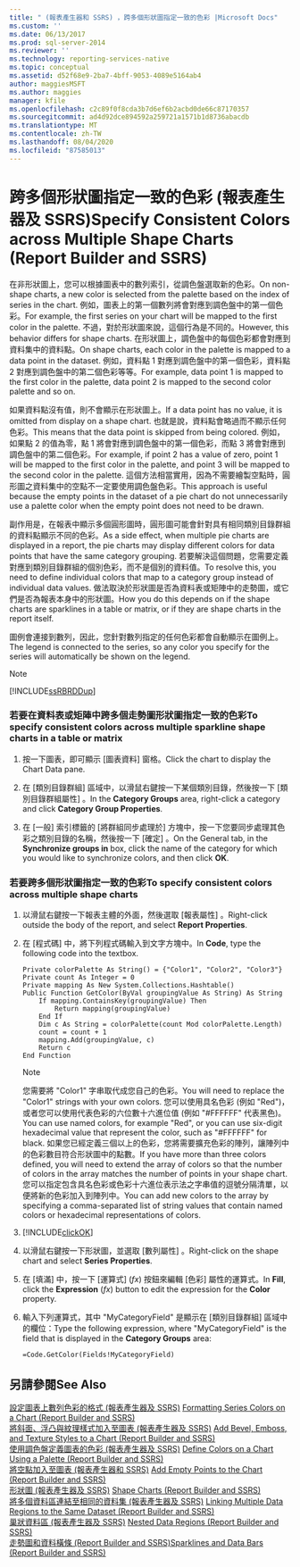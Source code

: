 ```yaml
---
title: " (報表產生器和 SSRS) ，跨多個形狀圖指定一致的色彩 |Microsoft Docs"
ms.custom: ''
ms.date: 06/13/2017
ms.prod: sql-server-2014
ms.reviewer: ''
ms.technology: reporting-services-native
ms.topic: conceptual
ms.assetid: d52f68e9-2ba7-4bff-9053-4089e5164ab4
author: maggiesMSFT
ms.author: maggies
manager: kfile
ms.openlocfilehash: c2c89f0f8cda3b7d6ef6b2acbd0de66c87170357
ms.sourcegitcommit: ad4d92dce894592a259721a1571b1d8736abacdb
ms.translationtype: MT
ms.contentlocale: zh-TW
ms.lasthandoff: 08/04/2020
ms.locfileid: "87585013"
---
```

# <a name="specify-consistent-colors-across-multiple-shape-charts-report-builder-and-ssrs"></a><span data-ttu-id="a9be7-102">跨多個形狀圖指定一致的色彩 (報表產生器及 SSRS)</span><span class="sxs-lookup"><span data-stu-id="a9be7-102">Specify Consistent Colors across Multiple Shape Charts (Report Builder and SSRS)</span></span>
  <span data-ttu-id="a9be7-103">在非形狀圖上，您可以根據圖表中的數列索引，從調色盤選取新的色彩。</span><span class="sxs-lookup"><span data-stu-id="a9be7-103">On non-shape charts, a new color is selected from the palette based on the index of series in the chart.</span></span> <span data-ttu-id="a9be7-104">例如，圖表上的第一個數列將會對應到調色盤中的第一個色彩。</span><span class="sxs-lookup"><span data-stu-id="a9be7-104">For example, the first series on your chart will be mapped to the first color in the palette.</span></span> <span data-ttu-id="a9be7-105">不過，對於形狀圖來說，這個行為是不同的。</span><span class="sxs-lookup"><span data-stu-id="a9be7-105">However, this behavior differs for shape charts.</span></span> <span data-ttu-id="a9be7-106">在形狀圖上，調色盤中的每個色彩都會對應到資料集中的資料點。</span><span class="sxs-lookup"><span data-stu-id="a9be7-106">On shape charts, each color in the palette is mapped to a data point in the dataset.</span></span> <span data-ttu-id="a9be7-107">例如，資料點 1 對應到調色盤中的第一個色彩，資料點 2 對應到調色盤中的第二個色彩等等。</span><span class="sxs-lookup"><span data-stu-id="a9be7-107">For example, data point 1 is mapped to the first color in the palette, data point 2 is mapped to the second color palette and so on.</span></span>  
  
 <span data-ttu-id="a9be7-108">如果資料點沒有值，則不會顯示在形狀圖上。</span><span class="sxs-lookup"><span data-stu-id="a9be7-108">If a data point has no value, it is omitted from display on a shape chart.</span></span> <span data-ttu-id="a9be7-109">也就是說，資料點會略過而不顯示任何色彩。</span><span class="sxs-lookup"><span data-stu-id="a9be7-109">This means that the data point is skipped from being colored.</span></span> <span data-ttu-id="a9be7-110">例如，如果點 2 的值為零，點 1 將會對應到調色盤中的第一個色彩，而點 3 將會對應到調色盤中的第二個色彩。</span><span class="sxs-lookup"><span data-stu-id="a9be7-110">For example, if point 2 has a value of zero, point 1 will be mapped to the first color in the palette, and point 3 will be mapped to the second color in the palette.</span></span> <span data-ttu-id="a9be7-111">這個方法相當實用，因為不需要繪製空點時，圓形圖之資料集中的空點不一定要使用調色盤色彩。</span><span class="sxs-lookup"><span data-stu-id="a9be7-111">This approach is useful because the empty points in the dataset of a pie chart do not unnecessarily use a palette color when the empty point does not need to be drawn.</span></span>  
  
 <span data-ttu-id="a9be7-112">副作用是，在報表中顯示多個圓形圖時，圓形圖可能會針對具有相同類別目錄群組的資料點顯示不同的色彩。</span><span class="sxs-lookup"><span data-stu-id="a9be7-112">As a side effect, when multiple pie charts are displayed in a report, the pie charts may display different colors for data points that have the same category grouping.</span></span> <span data-ttu-id="a9be7-113">若要解決這個問題，您需要定義對應到類別目錄群組的個別色彩，而不是個別的資料值。</span><span class="sxs-lookup"><span data-stu-id="a9be7-113">To resolve this, you need to define individual colors that map to a category group instead of individual data values.</span></span> <span data-ttu-id="a9be7-114">做法取決於形狀圖是否為資料表或矩陣中的走勢圖，或它們是否為報表本身中的形狀圖。</span><span class="sxs-lookup"><span data-stu-id="a9be7-114">How you do this depends on if the shape charts are sparklines in a table or matrix, or if they are shape charts in the report itself.</span></span>  
  
 <span data-ttu-id="a9be7-115">圖例會連接到數列，因此，您針對數列指定的任何色彩都會自動顯示在圖例上。</span><span class="sxs-lookup"><span data-stu-id="a9be7-115">The legend is connected to the series, so any color you specify for the series will automatically be shown on the legend.</span></span>  
  
> [!NOTE]  
>  [!INCLUDE[ssRBRDDup](../../includes/ssrbrddup-md.md)]  
  
### <a name="to-specify-consistent-colors-across-multiple-sparkline-shape-charts-in-a-table-or-matrix"></a><span data-ttu-id="a9be7-116">若要在資料表或矩陣中跨多個走勢圖形狀圖指定一致的色彩</span><span class="sxs-lookup"><span data-stu-id="a9be7-116">To specify consistent colors across multiple sparkline shape charts in a table or matrix</span></span>  
  
1.  <span data-ttu-id="a9be7-117">按一下圖表，即可顯示 [圖表資料] 窗格。</span><span class="sxs-lookup"><span data-stu-id="a9be7-117">Click the chart to display the Chart Data pane.</span></span>  
  
2.  <span data-ttu-id="a9be7-118">在 [類別目錄群組]  區域中，以滑鼠右鍵按一下某個類別目錄，然後按一下 [類別目錄群組屬性]  。</span><span class="sxs-lookup"><span data-stu-id="a9be7-118">In the **Category Groups** area, right-click a category and click **Category Group Properties**.</span></span>  
  
3.  <span data-ttu-id="a9be7-119">在 [一般] 索引標籤的 [將群組同步處理於]  方塊中，按一下您要同步處理其色彩之類別目錄的名稱，然後按一下 [確定]  。</span><span class="sxs-lookup"><span data-stu-id="a9be7-119">On the General tab, in the **Synchronize groups in** box, click the name of the category for which you would like to synchronize colors, and then click **OK**.</span></span>  
  
### <a name="to-specify-consistent-colors-across-multiple-shape-charts"></a><span data-ttu-id="a9be7-120">若要跨多個形狀圖指定一致的色彩</span><span class="sxs-lookup"><span data-stu-id="a9be7-120">To specify consistent colors across multiple shape charts</span></span>  
  
1.  <span data-ttu-id="a9be7-121">以滑鼠右鍵按一下報表主體的外面，然後選取 [報表屬性]  。</span><span class="sxs-lookup"><span data-stu-id="a9be7-121">Right-click outside the body of the report, and select **Report Properties**.</span></span>  
  
2.  <span data-ttu-id="a9be7-122">在 [程式碼]  中，將下列程式碼輸入到文字方塊中。</span><span class="sxs-lookup"><span data-stu-id="a9be7-122">In **Code**, type the following code into the textbox.</span></span>  
  
    ```  
    Private colorPalette As String() = {"Color1", "Color2", "Color3"}  
    Private count As Integer = 0  
    Private mapping As New System.Collections.Hashtable()  
    Public Function GetColor(ByVal groupingValue As String) As String  
        If mapping.ContainsKey(groupingValue) Then  
            Return mapping(groupingValue)  
        End If  
        Dim c As String = colorPalette(count Mod colorPalette.Length)  
        count = count + 1  
        mapping.Add(groupingValue, c)  
        Return c  
    End Function  
    ```  
  
    > [!NOTE]  
    >  <span data-ttu-id="a9be7-123">您需要將 "Color1" 字串取代成您自己的色彩。</span><span class="sxs-lookup"><span data-stu-id="a9be7-123">You will need to replace the "Color1" strings with your own colors.</span></span> <span data-ttu-id="a9be7-124">您可以使用具名色彩 (例如 "Red")，或者您可以使用代表色彩的六位數十六進位值 (例如 "#FFFFFF" 代表黑色)。</span><span class="sxs-lookup"><span data-stu-id="a9be7-124">You can use named colors, for example "Red", or you can use six-digit hexadecimal value that represent the color, such as "#FFFFFF" for black.</span></span> <span data-ttu-id="a9be7-125">如果您已經定義三個以上的色彩，您將需要擴充色彩的陣列，讓陣列中的色彩數目符合形狀圖中的點數。</span><span class="sxs-lookup"><span data-stu-id="a9be7-125">If you have more than three colors defined, you will need to extend the array of colors so that the number of colors in the array matches the number of points in your shape chart.</span></span> <span data-ttu-id="a9be7-126">您可以指定包含具名色彩或色彩十六進位表示法之字串值的逗號分隔清單，以便將新的色彩加入到陣列中。</span><span class="sxs-lookup"><span data-stu-id="a9be7-126">You can add new colors to the array by specifying a comma-separated list of string values that contain named colors or hexadecimal representations of colors.</span></span>  
  
3.  [!INCLUDE[clickOK](../../includes/clickok-md.md)]  
  
4.  <span data-ttu-id="a9be7-127">以滑鼠右鍵按一下形狀圖，並選取 [數列屬性]  。</span><span class="sxs-lookup"><span data-stu-id="a9be7-127">Right-click on the shape chart and select **Series Properties**.</span></span>  
  
5.  <span data-ttu-id="a9be7-128">在 [填滿]  中，按一下 [運算式]  \(*fx*) 按鈕來編輯 [色彩]  屬性的運算式。</span><span class="sxs-lookup"><span data-stu-id="a9be7-128">In **Fill**, click the **Expression** (*fx*) button to edit the expression for the **Color** property.</span></span>  
  
6.  <span data-ttu-id="a9be7-129">輸入下列運算式，其中 "MyCategoryField" 是顯示在 [類別目錄群組]  區域中的欄位：</span><span class="sxs-lookup"><span data-stu-id="a9be7-129">Type the following expression, where "MyCategoryField" is the field that is displayed in the **Category Groups** area:</span></span>  
  
    ```  
    =Code.GetColor(Fields!MyCategoryField)  
    ```  
  
## <a name="see-also"></a><span data-ttu-id="a9be7-130">另請參閱</span><span class="sxs-lookup"><span data-stu-id="a9be7-130">See Also</span></span>  
 <span data-ttu-id="a9be7-131">[設定圖表上數列色彩的格式 &#40;報表產生器及 SSRS&#41;](formatting-series-colors-on-a-chart-report-builder-and-ssrs.md) </span><span class="sxs-lookup"><span data-stu-id="a9be7-131">[Formatting Series Colors on a Chart &#40;Report Builder and SSRS&#41;](formatting-series-colors-on-a-chart-report-builder-and-ssrs.md) </span></span>  
 <span data-ttu-id="a9be7-132">[將斜面、浮凸與紋理樣式加入至圖表 &#40;報表產生器及 SSRS&#41;](chart-effects-add-bevel-emboss-or-texture-report-builder.md) </span><span class="sxs-lookup"><span data-stu-id="a9be7-132">[Add Bevel, Emboss, and Texture Styles to a Chart &#40;Report Builder and SSRS&#41;](chart-effects-add-bevel-emboss-or-texture-report-builder.md) </span></span>  
 <span data-ttu-id="a9be7-133">[使用調色盤定義圖表的色彩 &#40;報表產生器及 SSRS&#41;](define-colors-on-a-chart-using-a-palette-report-builder-and-ssrs.md) </span><span class="sxs-lookup"><span data-stu-id="a9be7-133">[Define Colors on a Chart Using a Palette &#40;Report Builder and SSRS&#41;](define-colors-on-a-chart-using-a-palette-report-builder-and-ssrs.md) </span></span>  
 <span data-ttu-id="a9be7-134">[將空點加入至圖表 &#40;報表產生器和 SSRS&#41;](add-empty-points-to-a-chart-report-builder-and-ssrs.md) </span><span class="sxs-lookup"><span data-stu-id="a9be7-134">[Add Empty Points to the Chart &#40;Report Builder and SSRS&#41;](add-empty-points-to-a-chart-report-builder-and-ssrs.md) </span></span>  
 <span data-ttu-id="a9be7-135">[形狀圖 &#40;報表產生器及 SSRS&#41;](charts-report-builder-and-ssrs.md) </span><span class="sxs-lookup"><span data-stu-id="a9be7-135">[Shape Charts &#40;Report Builder and SSRS&#41;](charts-report-builder-and-ssrs.md) </span></span>  
 <span data-ttu-id="a9be7-136">[將多個資料區連結至相同的資料集 &#40;報表產生器及 SSRS&#41;](linking-multiple-data-regions-to-the-same-dataset-report-builder-and-ssrs.md) </span><span class="sxs-lookup"><span data-stu-id="a9be7-136">[Linking Multiple Data Regions to the Same Dataset &#40;Report Builder and SSRS&#41;](linking-multiple-data-regions-to-the-same-dataset-report-builder-and-ssrs.md) </span></span>  
 <span data-ttu-id="a9be7-137">[巢狀資料區 &#40;報表產生器及 SSRS&#41;](nested-data-regions-report-builder-and-ssrs.md) </span><span class="sxs-lookup"><span data-stu-id="a9be7-137">[Nested Data Regions &#40;Report Builder and SSRS&#41;](nested-data-regions-report-builder-and-ssrs.md) </span></span>  
 [<span data-ttu-id="a9be7-138">走勢圖和資料橫條 &#40;Report Builder and SSRS&#41;</span><span class="sxs-lookup"><span data-stu-id="a9be7-138">Sparklines and Data Bars &#40;Report Builder and SSRS&#41;</span></span>](sparklines-and-data-bars-report-builder-and-ssrs.md)  
  
  
